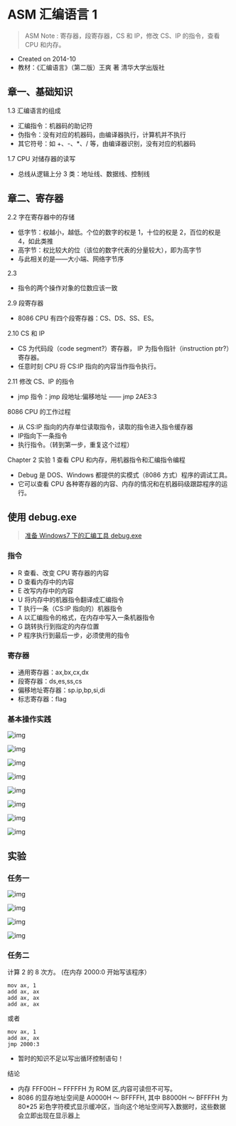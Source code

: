 # ASM 汇编语言 1

> ASM Note : 寄存器，段寄存器，CS 和 IP，修改 CS、IP 的指令，查看 CPU 和内存。

* Created on 2014-10
* 教材：《汇编语言》（第二版）王爽 著 清华大学出版社

## 章一、基础知识

1.3 汇编语言的组成

* 汇编指令：机器码的助记符
* 伪指令：没有对应的机器码，由编译器执行，计算机并不执行
* 其它符号：如 +、-、\*、/ 等，由编译器识别，没有对应的机器码

1.7 CPU 对储存器的读写

* 总线从逻辑上分 3 类：地址线、数据线、控制线

## 章二、寄存器

2.2 字在寄存器中的存储

* 低字节：权越小，越低。个位的数字的权是 1，十位的权是 2，百位的权是 4，如此类推
* 高字节：权比较大的位（该位的数字代表的分量较大），即为高字节
* 与此相关的是——大小端、网络字节序

2.3

* 指令的两个操作对象的位数应该一致

2.9 段寄存器

* 8086 CPU 有四个段寄存器：CS、DS、SS、ES。

2.10 CS 和 IP

* CS 为代码段（code segment?）寄存器， IP 为指令指针（instruction ptr?）寄存器。
* 任意时刻 CPU 将 CS:IP 指向的内容当作指令执行。

2.11 修改 CS、IP 的指令

* jmp 指令：jmp 段地址:偏移地址 —— jmp 2AE3:3

8086 CPU 的工作过程

* 从 CS:IP 指向的内存单位读取指令，读取的指令进入指令缓存器
* IP指向下一条指令
* 执行指令。（转到第一步，重复这个过程）

Chapter 2 实验 1 查看 CPU 和内存，用机器指令和汇编指令编程

* Debug 是 DOS、Windows 都提供的实模式（8086 方式）程序的调试工具。
* 它可以查看 CPU 各种寄存器的内容、内存的情况和在机器码级跟踪程序的运行。

## 使用 debug.exe

> [准备 Windows7 下的汇编工具 debug.exe](prepare-on-windows-7.md)

### 指令

* R 查看、改变 CPU 寄存器的内容
* D 查看内存中的内容
* E 改写内存中的内容
* U 将内存中的机器指令翻译成汇编指令
* T 执行一条（CS:IP 指向的）机器指令
* A 以汇编指令的格式，在内存中写入一条机器指令
* G 跳转执行到指定的内存位置
* P 程序执行到最后一步，必须使用的指令

### 寄存器

* 通用寄存器：ax,bx,cx,dx
* 段寄存器：ds,es,ss,cs
* 偏移地址寄存器：sp.ip,bp,si,di
* 标志寄存器：flag

### 基本操作实践

![img](https://img.icehe.xyz/Assembly%20Language%20-%20Note%201/4bc20fd901206044a792ae37d5ccd1b3.png)

![img](https://img.icehe.xyz/Assembly%20Language%20-%20Note%201/8274851476c413d426e343e69e8e5187.png)

![img](https://img.icehe.xyz/Assembly%20Language%20-%20Note%201/17ee180333575eb889d093caeb72a845.png)

![img](https://img.icehe.xyz/Assembly%20Language%20-%20Note%201/706f7ccda236318f3be58b20c32a521d.png)

![img](https://img.icehe.xyz/Assembly%20Language%20-%20Note%201/55b18e7e228e351d59ab509d2d91d089.png)

![img](https://img.icehe.xyz/Assembly%20Language%20-%20Note%201/565deced8c0a4ce33c0b5eb86a066b28.png)

![img](https://img.icehe.xyz/Assembly%20Language%20-%20Note%201/1ee20fb40a66fb58acb5ba8312ac301d.png)

![img](https://img.icehe.xyz/Assembly%20Language%20-%20Note%201/a04b37ec53451fff31c98c59b1ee0343.png)

## 实验

### 任务一

![img](https://img.icehe.xyz/Assembly%20Language%20-%20Note%201/bac5af4d74353db662a06aaf11cbe162.png)

![img](https://img.icehe.xyz/Assembly%20Language%20-%20Note%201/3c1fa34129c318f8ef086ac0725b126a.png)

![img](https://img.icehe.xyz/Assembly%20Language%20-%20Note%201/6b62a7dc51f24ad3ee0932c29fade4fc.png)

![img](https://img.icehe.xyz/Assembly%20Language%20-%20Note%201/386bad5a0f13c43e209df53c0b81298f.png)

### 任务二

计算 2 的 8 次方。 \(在内存 2000:0 开始写该程序）

```text
mov ax, 1
add ax, ax
add ax, ax
add ax, ax
```

或者

```text
mov ax, 1
add ax, ax
jmp 2000:3
```

* 暂时的知识不足以写出循环控制语句！

结论

* 内存 FFF00H ~ FFFFFH 为 ROM 区,内容可读但不可写。
* 8086 的显存地址空间是 A0000H ～ BFFFFH, 其中 B8000H ～ BFFFFH 为 80\*25 彩色字符模式显示缓冲区，当向这个地址空间写入数据时，这些数据会立即出现在显示器上

